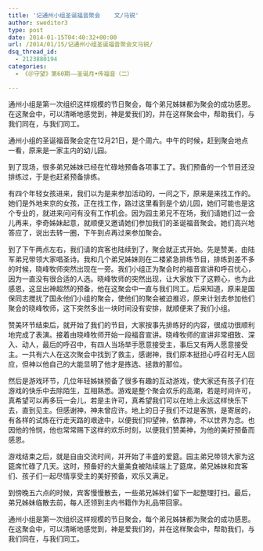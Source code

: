 ```yaml
---
title: '记通州小组圣诞福音聚会    文/马锐'
author: sweditor3
type: post
date: 2014-01-15T04:40:32+00:00
url: /2014/01/15/记通州小组圣诞福音聚会文马锐/
dsq_thread_id:
  - 2123880194
categories:
  - 《＠守望》第60期——圣诞月•传福音（二）

---
```

通州小组是第一次组织这样规模的节日聚会，每个弟兄姊妹都为聚会的成功感恩。在这聚会中，可以清晰地感觉到，神是爱我们的，并在这样聚会中，帮助我们，与我们同在，与我们同工。

<!--more-->通州小组的圣诞福音聚会定在12月21日，是个周六。中午的时候，赶到聚会地点一看，原来是一家主内的幼儿园。

到了现场，很多弟兄姊妹已经在忙碌地预备各项事工了。我们预备的一个节目还没排练过，于是也赶紧预备排练。

有四个年轻女孩进来，我们以为是来参加活动的，一问之下，原来是来找工作的。她们是外地来京的女孩，正在找工作，路过这里看到是个幼儿园，她们可能也是这个专业的，就进来问问有没有工作机会。因为园主弟兄不在场，我们请她们过一会儿再来，李奇姊妹起意，就顺便又邀请她们参加我们的圣诞福音聚会。她们高兴地答应了，说出去转一圈，下午到点再过来参加聚会。

到了下午两点左右，我们请的宾客也陆续到了，聚会就正式开始。先是赞美，由陆军弟兄带领大家唱圣诗。我和几个弟兄姊妹则在二楼紧急排练节目，排练到差不多的时候，晓峰牧师突然出现在一旁。我们小组正为聚会时的福音宣讲和呼召忧心，因为一直没有很合适的人选。晓峰牧师的突然出现，让大家放下了这颗心，也为此感恩，这显出神超然的预备，他在这聚会中一直与我们同工。后来知道，原来是国保同志搅扰了国永他们小组的聚会，使他们的聚会被迫推迟，原来计划去参加他们聚会的晓峰牧师，这下突然多出一块时间没有安排，就顺便来了我们小组。

赞美环节结束后，就开始了我们的节目，大家按事先排练好的内容，很成功很顺利地完成了表演。接着由晓峰牧师开始一段福音宣讲。晓峰牧师的宣讲非常细致、深入、动人，最后的呼召中，有四人当场举手愿意接受主，事后又有两人愿意接受主。一共有六人在这次聚会中找到了救主，感谢神，我们原本挺担心呼召时无人回应，但神以他自己的大能显明了他才是拣选、拯救的那位。

然后是游戏环节，几位年轻姊妹预备了很多有趣的互动游戏，使大家还有孩子们在游戏的快乐中去除陌生，互相熟悉。游戏是整个聚会欢乐的高潮，若是时间许可，真希望可以再多玩一会儿，若是主许可，真希望我们可以在地上永远这样快乐下去，直到见主。但感谢神，神未曾应许。地上的日子我们不过是客旅，是寄居的，有各样的试炼在行走天路的艰途中，以便我们仰望神，依靠神，不以世界为念。也因他的怜悯，他也常常赐下这样的欢乐时刻，以便我们赞美神，为他的美好预备而感恩。

游戏结束之后，就是自由交流时间，并开始了丰盛的爱筵。园主弟兄带领大家为这筵席忙碌了几天。这时，预备好的大量美食被陆续端上了筵席，弟兄姊妹和宾客们、孩子们一起尽情享受主的美好预备，欢乐又满足。

到傍晚五六点的时候，宾客慢慢散去，一些弟兄姊妹们留下一起整理打扫。最后，弟兄姊妹临散去前，每人还领到主内书籍作为礼品带回家。

通州小组是第一次组织这样规模的节日聚会，每个弟兄姊妹都为聚会的成功感恩。在这聚会中，可以清晰地感觉到，神是爱我们的，并在这样聚会中，帮助我们，与我们同在，与我们同工。

&nbsp;

&nbsp;

&nbsp;

&nbsp;